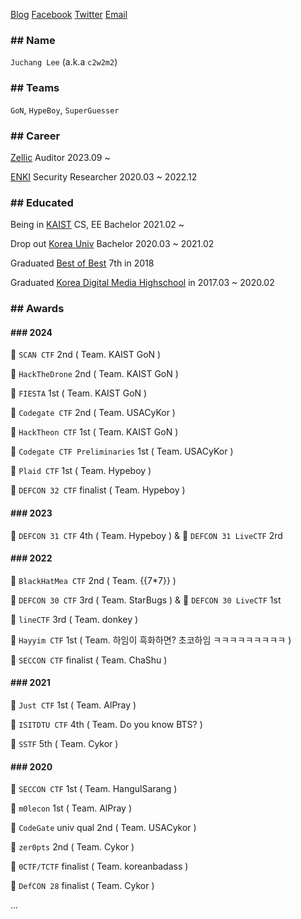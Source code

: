 [Blog](https://blog.pwning.me/) [Facebook](https://fb.com/c2w2m2) [Twitter](https://twitter.com/c2w2m2) [Email](mailto:juchang0308@gmail.com)

### ## Name
`Juchang Lee` (a.k.a `c2w2m2`)
### ## Teams
`GoN`, `HypeBoy`, `SuperGuesser`
### ## Career
[Zellic](https://zellic.io/) Auditor 2023.09 ~ 

[ENKI](https://enki.co.kr/) Security Researcher 2020.03 ~ 2022.12

### ## Educated
Being in [KAIST](http://kaist.ac.kr/) CS, EE Bachelor 2021.02 ~ 

Drop out [Korea Univ](https://www.korea.ac.kr/) Bachelor 2020.03 ~ 2021.02

Graduated [Best of Best](https://www.kitribob.kr/) 7th in 2018

Graduated [Korea Digital Media Highschool](http://dimigo.hs.kr/) in 2017.03 ~ 2020.02

### ## Awards
#### ### 2024
🥇 `SCAN CTF` 2nd ( Team. KAIST GoN ) 

🥈 `HackTheDrone` 2nd ( Team. KAIST GoN )

🥇 `FIESTA` 1st ( Team. KAIST GoN ) 

🥈 `Codegate CTF` 2nd ( Team. USACyKor )

🥇 `HackTheon CTF` 1st ( Team. KAIST GoN ) 

🥇 `Codegate CTF Preliminaries` 1st ( Team. USACyKor ) 

🥇 `Plaid CTF` 1st ( Team. Hypeboy ) 

🏅 `DEFCON 32 CTF` finalist ( Team. Hypeboy )


#### ### 2023
🏅 `DEFCON 31 CTF` 4th ( Team. Hypeboy ) & 🥈 `DEFCON 31 LiveCTF` 2rd 


#### ### 2022
🥈 `BlackHatMea CTF` 2nd ( Team. \{\{7*7\}\} )

🥉 `DEFCON 30 CTF` 3rd ( Team. StarBugs ) & 🥇 `DEFCON 30 LiveCTF` 1st

🥉 `lineCTF` 3rd ( Team. donkey ) 

🥇 `Hayyim CTF` 1st ( Team. 하임이 흑화하면? 초코하임 ㅋㅋㅋㅋㅋㅋㅋㅋㅋ ) 

🏅 `SECCON CTF` finalist ( Team. ChaShu )

#### ### 2021
🥇 `Just CTF` 1st ( Team. AlPray ) 

🏅 `ISITDTU CTF` 4th ( Team. Do you know BTS? )

🏅 `SSTF` 5th ( Team. Cykor )

#### ### 2020
🥇 `SECCON CTF` 1st ( Team. HangulSarang ) 

🥇 `m0lecon` 1st ( Team. AlPray )

🥈 `CodeGate` univ qual 2nd ( Team. USACykor )

🥈 `zer0pts` 2nd ( Team. Cykor )

🏅 `0CTF/TCTF` finalist ( Team. koreanbadass )

🏅 `DefCON 28` finalist ( Team. Cykor )

...
